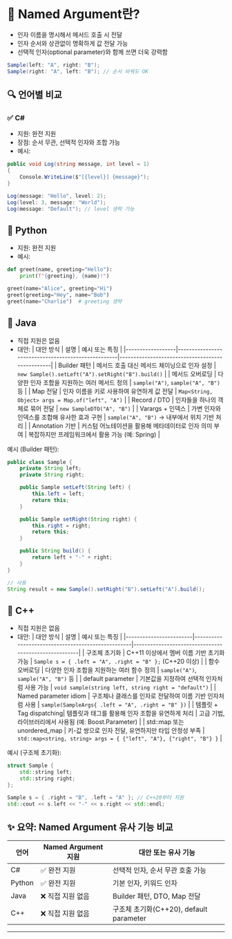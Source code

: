 # 🧠 Named Argument란?
- 인자 이름을 명시해서 메서드 호출 시 전달
- 인자 순서와 상관없이 명확하게 값 전달 가능
- 선택적 인자(optional parameter)와 함께 쓰면 더욱 강력함
```csharp
Sample(left: "A", right: "B");
Sample(right: "A", left: "B"); // 순서 바꿔도 OK
```


## 🔍 언어별 비교
### ✅ C#
- 지원: 완전 지원
- 장점: 순서 무관, 선택적 인자와 조합 가능
- 예시:
```csharp
public void Log(string message, int level = 1)
{
    Console.WriteLine($"[{level}] {message}");
}

Log(message: "Hello", level: 2);
Log(level: 3, message: "World");
Log(message: "Default"); // level 생략 가능
```


## 🐍 Python
- 지원: 완전 지원
- 예시:
```python
def greet(name, greeting="Hello"):
    print(f"{greeting}, {name}!")

greet(name="Alice", greeting="Hi")
greet(greeting="Hey", name="Bob")
greet(name="Charlie")  # greeting 생략
```


## 🧱 Java
- 직접 지원은 없음
- 대안:
| 대안 방식         | 설명                                                           | 예시 또는 특징                            |
|------------------|----------------------------------------------------|-------------------------------------------------|
| Builder 패턴      | 메서드 호출 대신 메서드 체이닝으로 인자 설정             | `new Sample().setLeft("A").setRight("B").build()`   |
| 메서드 오버로딩   | 다양한 인자 조합을 지원하는 여러 메서드 정의               | `sample("A")`, `sample("A", "B")` 등                 |
| Map 전달          | 인자 이름을 키로 사용하여 유연하게 값 전달               | `Map<String, Object> args = Map.of("left", "A")`    |
| Record / DTO      | 인자들을 하나의 객체로 묶어 전달                       | `new SampleDTO("A", "B")`                           |
| Varargs + 인덱스  | 가변 인자와 인덱스를 조합해 유사한 효과 구현              | `sample("A", "B")` → 내부에서 위치 기반 처리         |
| Annotation 기반   | 커스텀 어노테이션을 활용해 메타데이터로 인자 의미 부여     | 복잡하지만 프레임워크에서 활용 가능 (예: Spring)     |


예시 (Builder 패턴):
```java
public class Sample {
    private String left;
    private String right;

    public Sample setLeft(String left) {
        this.left = left;
        return this;
    }

    public Sample setRight(String right) {
        this.right = right;
        return this;
    }

    public String build() {
        return left + "-" + right;
    }
}

// 사용
String result = new Sample().setRight("B").setLeft("A").build();
```


## 🧠 C++
- 직접 지원은 없음
- 대안:
| 대안 방식               | 설명                                              | 예시 또는 특징                                         |
|------------------------|---------------------------------------------------|------------------------------------------------------|
| 구조체 초기화           | C++11 이상에서 멤버 이름 기반 초기화 가능                    | `Sample s = { .left = "A", .right = "B" };` (C++20 이상)   |
| 함수 오버로딩           | 다양한 인자 조합을 지원하는 여러 함수 정의                    | `sample("A")`, `sample("A", "B")` 등                |
| default parameter       | 기본값을 지정하여 선택적 인자처럼 사용 가능                 | `void sample(string left, string right = "default")`   |
| Named parameter idiom   | 구조체나 클래스를 인자로 전달하여 이름 기반 인자처럼 사용     | `sample(SampleArgs{ .left = "A", .right = "B" })`        |
| 템플릿 + Tag dispatching| 템플릿과 태그를 활용해 인자 조합을 유연하게 처리             | 고급 기법, 라이브러리에서 사용됨 (예: Boost.Parameter)      |
| std::map 또는 unordered_map | 키-값 쌍으로 인자 전달, 유연하지만 타입 안정성 부족      | `std::map<string, string> args = { {"left", "A"}, {"right", "B"} }` |


예시 (구조체 초기화):
```cpp
struct Sample {
    std::string left;
    std::string right;
};

Sample s = { .right = "B", .left = "A" }; // C++20부터 지원
std::cout << s.left << "-" << s.right << std::endl;
```


## ✨ 요약: Named Argument 유사 기능 비교
| 언어   | Named Argument 지원 | 대안 또는 유사 기능                      |
|--------|----------------------|------------------------------------------|
| C#     | ✅ 완전 지원           | 선택적 인자, 순서 무관 호출 가능         |
| Python | ✅ 완전 지원           | 기본 인자, 키워드 인자                   |
| Java   | ❌ 직접 지원 없음      | Builder 패턴, DTO, Map 전달              |
| C++    | ❌ 직접 지원 없음      | 구조체 초기화(C++20), default parameter |

---



